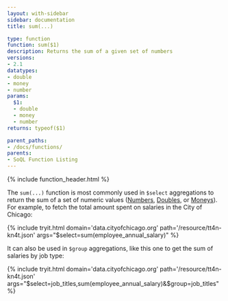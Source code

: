 ```yaml
---
layout: with-sidebar
sidebar: documentation
title: sum(...)

type: function
function: sum($1)
description: Returns the sum of a given set of numbers 
versions:
- 2.1
datatypes:
- double
- money
- number
params:
  $1:
  - double
  - money
  - number
returns: typeof($1)

parent_paths: 
- /docs/functions/
parents: 
- SoQL Function Listing 
---
```


{% include function_header.html %}

The `sum(...)` function is most commonly used in `$select` aggregations to return the sum of a set of numeric values ([Numbers](/docs/datatypes/number.html), [Doubles](/docs/datatypes/double.html), or [Moneys](/docs/datatypes/money.html)). For example, to fetch the total amount spent on salaries in the City of Chicago:

{% include tryit.html domain='data.cityofchicago.org' path='/resource/tt4n-kn4t.json' args="$select=sum(employee_annual_salary)" %}

It can also be used in `$group` aggregations, like this one to get the sum of salaries by job type:

{% include tryit.html domain='data.cityofchicago.org' path='/resource/tt4n-kn4t.json' args="$select=job_titles,sum(employee_annual_salary)&$group=job_titles" %}
